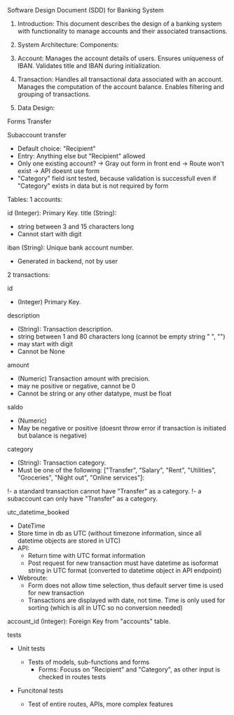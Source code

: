 Software Design Document (SDD) for Banking System
1. Introduction:
This document describes the design of a banking system with functionality to manage accounts and their associated transactions.

2. System Architecture:
Components:
1. Account:
Manages the account details of users.
Ensures uniqueness of IBAN.
Validates title and IBAN during initialization.
2. Transaction:
Handles all transactional data associated with an account.
Manages the computation of the account balance.
Enables filtering and grouping of transactions.

3. Data Design:

Forms
Transfer

Subaccount transfer
- Default choice: "Recipient"
- Entry: Anything else but "Recipient" allowed
- Only one existing account?
  -> Gray out form in front end
    -> Route won't exist
  -> API doesnt use form
- "Category" field isnt tested, because validation is successfull even if "Category" exists in data but is not required by form

Tables:
1 accounts:

id (Integer): Primary Key.
title (String):
- string between 3 and 15 characters long
- Cannot start with digit

iban (String): Unique bank account number.
- Generated in backend, not by user


2 transactions:

id
- (Integer) Primary Key.

description
- (String): Transaction description.
- string between 1 and 80 characters long (cannot be empty string " ", "")
- may start with digit
- Cannot be None


amount
- (Numeric) Transaction amount with precision.
- may ne positive or negative, cannot be 0
- Cannot be string or any other datatype, must be float

saldo
- (Numeric)
- May be negative or positive (doesnt throw error if transaction is initiated but balance is negative)

category
- (String): Transaction category.
- Must be one of the following: ["Transfer", "Salary", "Rent", "Utilities", "Groceries", "Night out", "Online services"]:

!- a standard transaction cannot have "Transfer" as a category.
!- a subaccount can only have "Transfer" as a category.


utc_datetime_booked
- DateTime
- Store time in db as UTC (without timezone information, since all datetime objects are stored in UTC)
- API:
  - Return time with UTC format information
  - Post request for new transaction must have datetime as isoformat string in UTC format (converted to datetime object in API endpoint)
- Webroute:
  - Form does not allow time selection, thus default server time is used for new transaction
  - Transactions are displayed with date, not time. Time is only used for sorting (which is all in UTC so no conversion needed)



account_id (Integer): Foreign Key from "accounts" table.


tests
- Unit tests
  - Tests of models, sub-functions and forms
    - Forms: Focuss on "Recipient" and "Category", as other input is checked in routes tests

- Funcitonal tests
  - Test of entire routes, APIs, more complex features
